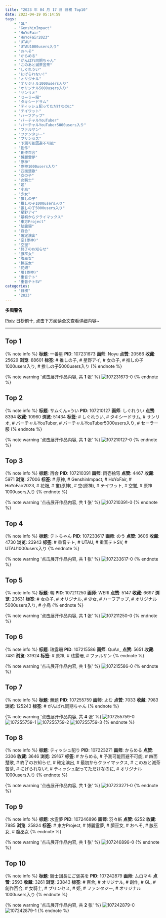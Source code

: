 ```yaml
---
title: "2023 年 04 月 17 日 日榜 Top10"
date: 2023-04-19 05:14:59
tags:
    - "GL"
    - "GenshinImpact"
    - "HoYoFair"
    - "HoYoFair2023"
    - "UTAU"
    - "UTAU1000users入り"
    - "おへそ"
    - "からめる"
    - "がんばれ同期ちゃん"
    - "このあと滅茶苦茶"
    - "しぐれうい"
    - "にげられない!"
    - "オリジナル"
    - "オリジナル1000users入り"
    - "オリジナル5000users入り"
    - "サンリオ"
    - "セーラー服"
    - "タキシードサム"
    - "ティッシュ配ってただけなのに"
    - "テイワット"
    - "ハーフアップ"
    - "バーチャルYouTuber"
    - "バーチャルYouTuber5000users入り"
    - "ファルザン"
    - "ファンタジー"
    - "プリンセス"
    - "予測可能回避不可能"
    - "創作"
    - "創作百合"
    - "博麗霊夢"
    - "原神"
    - "原神1000users入り"
    - "四面楚歌"
    - "女の子"
    - "女騎士"
    - "姫"
    - "小鳥"
    - "少女"
    - "推しの子"
    - "推しの子1000users入り"
    - "推しの子5000users入り"
    - "星野アイ"
    - "最初からクライマックス"
    - "東方Project"
    - "珐露珊"
    - "百合"
    - "確定演出"
    - "空(原神)"
    - "空蛍"
    - "終了のお知らせ"
    - "腋巫女"
    - "腹巫女"
    - "臍巫女"
    - "花畑"
    - "蛍(原神)"
    - "重音テト"
    - "重音テトSV"
categories:
    - "日榜"
    - "2023"
---
```


<i class="fa fa-triangle-exclamation"></i>**多图警告**<i class="fa fa-triangle-exclamation"></i>

[Pixiv](https://www.pixiv.net/) 日榜前十, 点击下方阅读全文查看详细内容~

<!-- more -->

---

## Top 1

{% note info %}
**标题**: 一番星
**PID**: 107231673 **画师**: Noyu
**点赞**: 20566 **收藏**: 25629 **浏览**: 88601
**标签**: # 推しの子, # 星野アイ, # 女の子, # 推しの子1000users入り, # 推しの子5000users入り
{% endnote %}

{% note warning '点击展开作品内容, 共 **1** 张' %}
![107231673-0](https://i.pixiv.re/img-original/img/2023/04/16/17/26/18/107231673_p0.jpg)
{% endnote %}

## Top 2

{% note info %}
**标题**: サムくん×うい
**PID**: 107210127 **画师**: しぐれうい
**点赞**: 8394 **收藏**: 10960 **浏览**: 51434
**标签**: # しぐれうい, # タキシードサム, # サンリオ, # バーチャルYouTuber, # バーチャルYouTuber5000users入り, # セーラー服
{% endnote %}

{% note warning '点击展开作品内容, 共 **1** 张' %}
![107210127-0](https://i.pixiv.re/img-original/img/2023/04/16/00/00/01/107210127_p0.jpg)
{% endnote %}

## Top 3

{% note info %}
**标题**: 再会
**PID**: 107210391 **画师**: 雨壱絵穹
**点赞**: 4467 **收藏**: 5971 **浏览**: 27006
**标签**: # 原神, # GenshinImpact, # HoYoFair, # HoYoFair2023, # 花畑, # 蛍(原神), # 空(原神), # テイワット, # 空蛍, # 原神1000users入り
{% endnote %}

{% note warning '点击展开作品内容, 共 **1** 张' %}
![107210391-0](https://i.pixiv.re/img-original/img/2023/04/16/00/01/45/107210391_p0.jpg)
{% endnote %}

## Top 4

{% note info %}
**标题**: テトちゃん
**PID**: 107233617 **画师**: のう
**点赞**: 3606 **收藏**: 4730 **浏览**: 23943
**标签**: # 重音テト, # UTAU, # 重音テトSV, # UTAU1000users入り
{% endnote %}

{% note warning '点击展开作品内容, 共 **1** 张' %}
![107233617-0](https://i.pixiv.re/img-original/img/2023/04/16/18/22/29/107233617_p0.png)
{% endnote %}

## Top 5

{% note info %}
**标题**: 朝
**PID**: 107211250 **画师**: WERI
**点赞**: 5147 **收藏**: 6697 **浏览**: 23631
**标签**: # 女の子, # オリジナル, # 少女, # ハーフアップ, # オリジナル5000users入り, # 小鳥
{% endnote %}

{% note warning '点击展开作品内容, 共 **1** 张' %}
![107211250-0](https://i.pixiv.re/img-original/img/2023/04/16/00/19/45/107211250_p0.png)
{% endnote %}

## Top 6

{% note info %}
**标题**: 珐露珊
**PID**: 107215586 **画师**: QuAn_
**点赞**: 5651 **收藏**: 7481 **浏览**: 31924
**标签**: # 原神, # 珐露珊, # ファルザン
{% endnote %}

{% note warning '点击展开作品内容, 共 **1** 张' %}
![107215586-0](https://i.pixiv.re/img-original/img/2023/04/16/03/10/10/107215586_p0.jpg)
{% endnote %}

## Top 7

{% note info %}
**标题**: 無題
**PID**: 107255759 **画师**: よむ
**点赞**: 7033 **收藏**: 7983 **浏览**: 125243
**标签**: # がんばれ同期ちゃん
{% endnote %}

{% note warning '点击展开作品内容, 共 **4** 张' %}
![107255759-0](https://i.pixiv.re/img-original/img/2023/04/17/08/17/12/107255759_p0.png)
![107255759-1](https://i.pixiv.re/img-original/img/2023/04/17/08/17/12/107255759_p1.png)
![107255759-2](https://i.pixiv.re/img-original/img/2023/04/17/08/17/12/107255759_p2.png)
![107255759-3](https://i.pixiv.re/img-original/img/2023/04/17/08/17/12/107255759_p3.png)
{% endnote %}

## Top 8

{% note info %}
**标题**: ティッシュ配り
**PID**: 107223271 **画师**: からめる
**点赞**: 3306 **收藏**: 3646 **浏览**: 29167
**标签**: # からめる, # 予測可能回避不可能, # 四面楚歌, # 終了のお知らせ, # 確定演出, # 最初からクライマックス, # このあと滅茶苦茶, # にげられない!, # ティッシュ配ってただけなのに, # オリジナル1000users入り
{% endnote %}

{% note warning '点击展开作品内容, 共 **1** 张' %}
![107223271-0](https://i.pixiv.re/img-original/img/2023/04/16/11/51/33/107223271_p0.png)
{% endnote %}

## Top 9

{% note info %}
**标题**: 水霊夢
**PID**: 107246896 **画师**: 羽々斬
**点赞**: 6252 **收藏**: 7885 **浏览**: 25824
**标签**: # 東方Project, # 博麗霊夢, # 臍巫女, # おへそ, # 腋巫女, # 腹巫女
{% endnote %}

{% note warning '点击展开作品内容, 共 **1** 张' %}
![107246896-0](https://i.pixiv.re/img-original/img/2023/04/17/00/00/16/107246896_p0.png)
{% endnote %}

## Top 10

{% note info %}
**标题**: 騎士団長にご褒美を
**PID**: 107242879 **画师**: ムロマキ
**点赞**: 2593 **收藏**: 3261 **浏览**: 23843
**标签**: # 百合, # オリジナル, # 創作, # GL, # 創作百合, # 女騎士, # プリンセス, # 姫, # ファンタジー, # オリジナル1000users入り
{% endnote %}

{% note warning '点击展开作品内容, 共 **2** 张' %}
![107242879-0](https://i.pixiv.re/img-original/img/2023/04/16/22/27/30/107242879_p0.jpg)
![107242879-1](https://i.pixiv.re/img-original/img/2023/04/16/22/27/30/107242879_p1.jpg)
{% endnote %}
